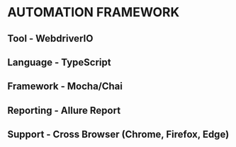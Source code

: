 # AUTOMATION FRAMEWORK

## Tool - WebdriverIO

## Language - TypeScript

## Framework - Mocha/Chai

## Reporting - Allure Report

## Support - Cross Browser (Chrome, Firefox, Edge)
